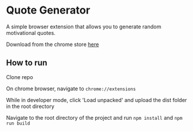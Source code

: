 # Quote Generator

A simple browser extension that allows you to generate random motivational quotes.

Download from the chrome store [here](https://chrome.google.com/webstore/detail/quote-generator/eicadhckmblpcdcefdabhbphgbagpeda)

## How to run

Clone repo

On chrome browser, navigate to `chrome://extensions`

While in developer mode, click 'Load unpacked' and upload the dist folder in the root directory

Navigate to the root directory of the project and run `npm install` and `npm run build`
